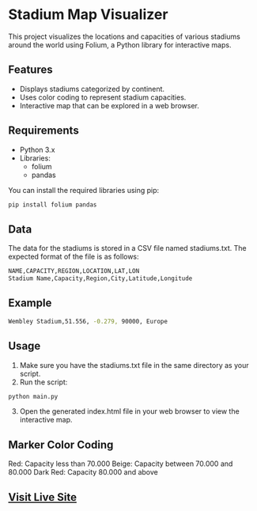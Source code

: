 # Stadium Map Visualizer

This project visualizes the locations and capacities of various stadiums around the world using Folium, a Python library for interactive maps.

## Features

- Displays stadiums categorized by continent.
- Uses color coding to represent stadium capacities.
- Interactive map that can be explored in a web browser.

## Requirements

- Python 3.x
- Libraries:
  - folium
  - pandas

You can install the required libraries using pip:

```bash
pip install folium pandas
```

## Data
The data for the stadiums is stored in a CSV file named stadiums.txt. The expected format of the file is as follows:

```bash
NAME,CAPACITY,REGION,LOCATION,LAT,LON
Stadium Name,Capacity,Region,City,Latitude,Longitude
```

## Example
```bash
Wembley Stadium,51.556, -0.279, 90000, Europe
```

## Usage
1.  Make sure you have the stadiums.txt file in the same directory as your script.
2.  Run the script:
```bash
python main.py
```
3.  Open the generated index.html file in your web browser to view the interactive map.

## Marker Color Coding
Red: Capacity less than 70.000
Beige: Capacity between 70.000 and 80.000
Dark Red: Capacity 80.000 and above

## [Visit Live Site](https://stadium-mapping.onrender.com)
